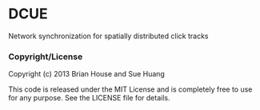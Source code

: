 DCUE
====

Network synchronization for spatially distributed click tracks


### Copyright/License

Copyright (c) 2013 Brian House and Sue Huang

This code is released under the MIT License and is completely free to use for any purpose. See the LICENSE file for details.
